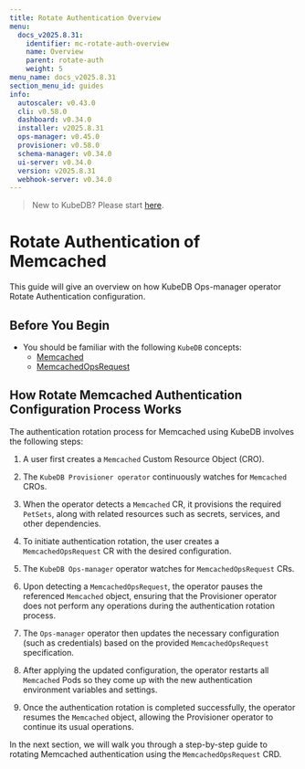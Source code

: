 ```yaml
---
title: Rotate Authentication Overview
menu:
  docs_v2025.8.31:
    identifier: mc-rotate-auth-overview
    name: Overview
    parent: rotate-auth
    weight: 5
menu_name: docs_v2025.8.31
section_menu_id: guides
info:
  autoscaler: v0.43.0
  cli: v0.58.0
  dashboard: v0.34.0
  installer: v2025.8.31
  ops-manager: v0.45.0
  provisioner: v0.58.0
  schema-manager: v0.34.0
  ui-server: v0.34.0
  version: v2025.8.31
  webhook-server: v0.34.0
---
```


> New to KubeDB? Please start [here](/docs/v2025.8.31/README).

# Rotate Authentication of Memcached

This guide will give an overview on how KubeDB Ops-manager operator Rotate Authentication configuration.

## Before You Begin

- You should be familiar with the following `KubeDB` concepts:
    - [Memcached](/docs/v2025.8.31/guides/memcached/concepts/memcached)
    - [MemcachedOpsRequest](/docs/v2025.8.31/guides/memcached/concepts/memcached-opsrequest)

## How Rotate Memcached Authentication Configuration Process Works

[//]: # (The following diagram shows how KubeDB Ops-manager operator Rotate Authentication of a `Memcached`. Open the image in a new tab to see the enlarged version.)

[//]: # ()
[//]: # (<figure align="center">)

[//]: # (  <img alt="Rotate Authentication process of Memcached" src="/docs/v2025.8.31/images/day-2-operation/Memcached/kf-rotate-auth.svg">)

[//]: # (<figcaption align="center">Fig: Rotate Auth process of Memcached</figcaption>)

[//]: # (</figure>)

The authentication rotation process for Memcached using KubeDB involves the following steps:

1. A user first creates a `Memcached` Custom Resource Object (CRO).

2. The `KubeDB Provisioner operator` continuously watches for `Memcached` CROs.

3. When the operator detects a `Memcached` CR, it provisions the required `PetSets`, along with related resources such as secrets, services, and other dependencies.

4. To initiate authentication rotation, the user creates a `MemcachedOpsRequest` CR with the desired configuration.

5. The `KubeDB Ops-manager` operator watches for `MemcachedOpsRequest` CRs.

6. Upon detecting a `MemcachedOpsRequest`, the operator pauses the referenced `Memcached` object, ensuring that the Provisioner
   operator does not perform any operations during the authentication rotation process.

7. The `Ops-manager` operator then updates the necessary configuration (such as credentials) based on the provided `MemcachedOpsRequest` specification.

8. After applying the updated configuration, the operator restarts all `Memcached` Pods so they come up with the new authentication environment variables and settings.

9. Once the authentication rotation is completed successfully, the operator resumes the `Memcached` object, allowing the Provisioner operator to continue its usual operations.

In the next section, we will walk you through a step-by-step guide to rotating Memcached authentication using the `MemcachedOpsRequest` CRD.